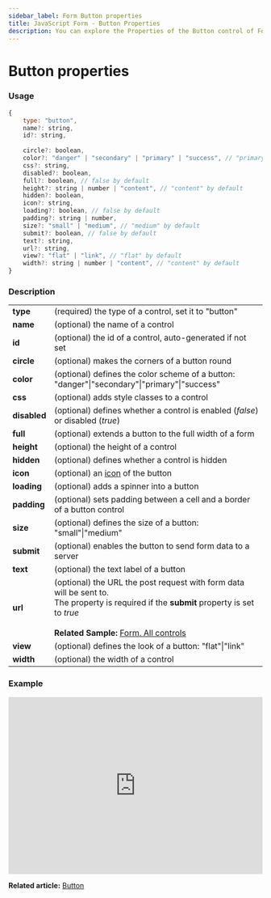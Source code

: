 ```yaml
---
sidebar_label: Form Button properties
title: JavaScript Form - Button Properties 
description: You can explore the Properties of the Button control of Form in the documentation of the DHTMLX JavaScript UI library. Browse developer guides and API reference, try out code examples and live demos, and download a free 30-day evaluation version of DHTMLX Suite 7.
---
```


# Button properties

### Usage

~~~js
{
	type: "button",
	name?: string,
	id?: string,
	
	circle?: boolean,
	color?: "danger" | "secondary" | "primary" | "success", // "primary" by default
	css?: string,
	disabled?: boolean,
	full?: boolean, // false by default
	height?: string | number | "content", // "content" by default
	hidden?: boolean,
	icon?: string,
	loading?: boolean, // false by default
	padding?: string | number,
	size?: "small" | "medium", // "medium" by default
	submit?: boolean, // false by default
	text?: string,
	url?: string,
	view?: "flat" | "link", // "flat" by default
	width?: string | number | "content", // "content" by default
}
~~~

### Description

<table>
	<tbody>
        <tr>
			<td><b>type</b></td>
			<td>(required) the type of a control, set it to "button" </td>
		</tr>
		<tr>
			<td><b>name</b></td>
			<td>(optional) the name of a control </td>
		</tr>
		<tr>
			<td><b>id</b></td>
			<td>(optional) the id of a control, auto-generated if not set </td>
		</tr>
		<tr>
			<td><b>circle</b></td>
			<td>(optional) makes the corners of a button round</td>
		</tr>
		<tr>
			<td><b>color</b></td>
			<td>(optional) defines the color scheme of a button: "danger"|"secondary"|"primary"|"success"</td>
		</tr>
		<tr>
			<td><b>css</b></td>
			<td>(optional) adds style classes to a control </td>
		</tr>
		<tr>
			<td><b>disabled</b></td>
			<td>(optional) defines whether a control is enabled (<i>false</i>) or disabled (<i>true</i>) </td>
		</tr>
		<tr>
			<td><b>full</b></td>
			<td>(optional) extends a button to the full width of a form</td>
		</tr>
		<tr>
			<td><b>height</b></td>
			<td>(optional) the height of a control </td>
		</tr>
		<tr>
			<td><b>hidden</b></td>
			<td>(optional) defines whether a control is hidden</td>
		</tr>
		<tr>
			<td><b>icon</b></td>
			<td>(optional) an <a href="../../../../helpers/icon">icon</a> of the button</td>
		</tr>
		<tr>
			<td><b>loading</b></td>
			<td>(optional) adds a spinner into a button</td>
		</tr>
		<tr>
			<td><b>padding</b></td>
			<td>(optional) sets padding between a cell and a border of a button control</td>
		</tr>
		<tr>
			<td><b>size</b></td>
			<td>(optional) defines the size of a button: "small"|"medium"</td>
		</tr>
		<tr>
			<td><b>submit</b></td>
			<td>(optional) enables the button to send form data to a server </td>
		</tr>
		<tr>
			<td><b>text</b></td>
			<td>(optional) the text label of a button </td>
		</tr>
		<tr>
			<td><b>url</b></td>
			<td>(optional) the URL the post request with form data will be sent to. <br>The property is required if the <b>submit</b> property is set to <i>true</i><br/><br><b>Related Sample: </b><a href="https://snippet.dhtmlx.com/ikyyekxq" target="_blank">Form. All controls</a>
			</td>
		</tr>
		<tr>
			<td><b>view</b></td>
			<td>(optional) defines the look of a button: "flat"|"link"</td>
		</tr>
		<tr>
			<td><b>width</b></td>
			<td>(optional) the width of a control </td>
		</tr>
    </tbody>
</table>

### Example

<iframe src="https://snippet.dhtmlx.com/qgxzwyfa?mode=js" frameborder="0" class="snippet_iframe" width="100%" height="350"></iframe>

**Related article:** [Button](form/button.md)